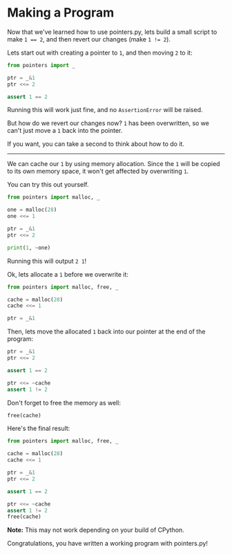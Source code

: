 # Making a Program

Now that we've learned how to use pointers.py, lets build a small script to make `1 == 2`, and then revert our changes (make `1 != 2`).

Lets start out with creating a pointer to `1`, and then moving `2` to it:

```py
from pointers import _

ptr = _&1
ptr <<= 2

assert 1 == 2
```

Running this will work just fine, and no `AssertionError` will be raised.

But how do we revert our changes now? `1` has been overwritten, so we can't just move a `1` back into the pointer.

If you want, you can take a second to think about how to do it.

---

We can cache our `1` by using memory allocation. Since the `1` will be copied to its own memory space, it won't get affected by overwriting `1`.

You can try this out yourself.

```py
from pointers import malloc, _

one = malloc(28)
one <<= 1

ptr = _&1
ptr <<= 2

print(1, ~one)
```

Running this will output `2 1`!

Ok, lets allocate a `1` before we overwrite it:

```py
from pointers import malloc, free, _

cache = malloc(28)
cache <<= 1

ptr = _&1
```

Then, lets move the allocated `1` back into our pointer at the end of the program:

```py
ptr = _&1
ptr <<= 2

assert 1 == 2

ptr <<= ~cache
assert 1 != 2
```

Don't forget to free the memory as well:

```py
free(cache)
```

Here's the final result:

```py
from pointers import malloc, free, _

cache = malloc(28)
cache <<= 1

ptr = _&1
ptr <<= 2

assert 1 == 2

ptr <<= ~cache
assert 1 != 2
free(cache)
```

**Note:** This may not work depending on your build of CPython.

Congratulations, you have written a working program with pointers.py!
